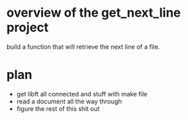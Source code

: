 # overview of the get_next_line project

build a function that will retrieve the next line of a file.

# plan

* get libft all connected and stuff with make file
* read a document all the way through
* figure the rest of this shit out